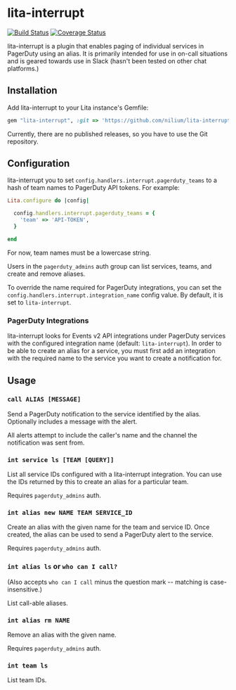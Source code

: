# lita-interrupt

[![Build Status](https://travis-ci.org/nilium/lita-interrupt.png?branch=master)](https://travis-ci.org/nilium/lita-interrupt)
[![Coverage Status](https://coveralls.io/repos/nilium/lita-interrupt/badge.png)](https://coveralls.io/r/nilium/lita-interrupt)

lita-interrupt is a plugin that enables paging of individual services in
PagerDuty using an alias. It is primarily intended for use in on-call situations
and is geared towards use in Slack (hasn't been tested on other chat platforms.)

## Installation

Add lita-interrupt to your Lita instance's Gemfile:

``` ruby
gem "lita-interrupt", :git => 'https://github.com/nilium/lita-interrupt', :branch => 'master'
```

Currently, there are no published releases, so you have to use the Git
repository.

## Configuration

lita-interrupt you to set `config.handlers.interrupt.pagerduty_teams` to a hash
of team names to PagerDuty API tokens. For example:

```ruby
Lita.configure do |config|

  config.handlers.interrupt.pagerduty_teams = {
    'team' => 'API-TOKEN',
  }

end
```

For now, team names must be a lowercase string.

Users in the `pagerduty_admins` auth group can list services, teams, and create
and remove aliases.

To override the name required for PagerDuty integrations, you can set the
`config.handlers.interrupt.integration_name` config value. By default, it is set
to `lita-interrupt`.

### PagerDuty Integrations

lita-interrupt looks for Events v2 API integrations under PagerDuty services
with the configured integration name (default: `lita-interrupt`). In order to be
able to create an alias for a service, you must first add an integration with
the required name to the service you want to create a notification for.

## Usage

### `call ALIAS [MESSAGE]`

Send a PagerDuty notification to the service identified by the alias. Optionally
includes a message with the alert.

All alerts attempt to include the caller's name and the channel the notification
was sent from.

### `int service ls [TEAM [QUERY]]`

List all service IDs configured with a lita-interrupt integration. You can use
the IDs returned by this to create an alias for a particular team.

Requires `pagerduty_admins` auth.

### `int alias new NAME TEAM SERVICE_ID`

Create an alias with the given name for the team and service ID. Once created,
the alias can be used to send a PagerDuty alert to the service.

Requires `pagerduty_admins` auth.

### `int alias ls` or `who can I call?`

(Also accepts `who can I call` minus the question mark -- matching is
case-insensitive.)

List call-able aliases.

### `int alias rm NAME`

Remove an alias with the given name.

Requires `pagerduty_admins` auth.

### `int team ls`

List team IDs.
